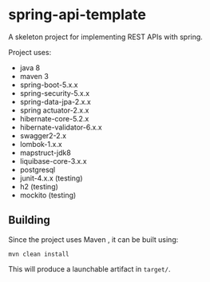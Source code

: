# spring-api-template

A skeleton project for implementing REST APIs with spring.

Project uses:
* java 8
* maven 3
* spring-boot-5.x.x
* spring-security-5.x.x
* spring-data-jpa-2.x.x
* spring actuator-2.x.x
* hibernate-core-5.2.x
* hibernate-validator-6.x.x
* swagger2-2.x
* lombok-1.x.x
* mapstruct-jdk8
* liquibase-core-3.x.x
* postgresql 
* junit-4.x.x (testing)
* h2 (testing)
* mockito (testing)

## Building
Since the project uses Maven , it can be built using:

```mvn clean install```

This will produce a launchable artifact in `target/`.
